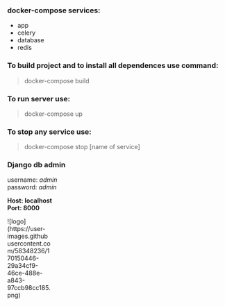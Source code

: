 ### docker-compose services:
+ app
+ celery
+ database
+ redis

### To build project and to install all dependences use command:

>docker-compose build

### To run server use:

>docker-compose up

### To stop any service use:

>docker-compose stop [name of service]

### Django db admin

username: _admin_ <br>
password: _admin_

**Host: localhost**<br>
**Port: 8000**

<div style="width:100"> ![logo](https://user-images.githubusercontent.com/58348236/170150446-29a34cf9-46ce-488e-a843-97ccb98cc185.png) </div>
